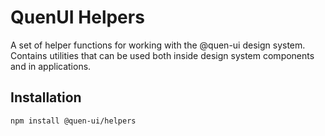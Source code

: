 # QuenUI Helpers

A set of helper functions for working with the @quen-ui design system.
Contains utilities that can be used both inside design system components and in applications.

## Installation

```bash
npm install @quen-ui/helpers
```
